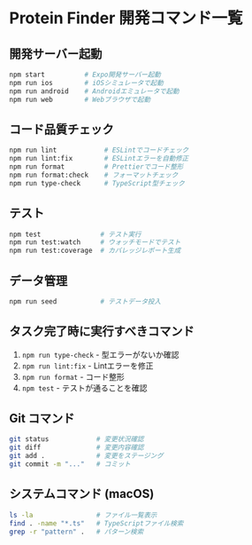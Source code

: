 # Protein Finder 開発コマンド一覧

## 開発サーバー起動

```bash
npm start          # Expo開発サーバー起動
npm run ios        # iOSシミュレータで起動
npm run android    # Androidエミュレータで起動
npm run web        # Webブラウザで起動
```

## コード品質チェック

```bash
npm run lint            # ESLintでコードチェック
npm run lint:fix        # ESLintエラーを自動修正
npm run format          # Prettierでコード整形
npm run format:check    # フォーマットチェック
npm run type-check      # TypeScript型チェック
```

## テスト

```bash
npm test               # テスト実行
npm run test:watch     # ウォッチモードでテスト
npm run test:coverage  # カバレッジレポート生成
```

## データ管理

```bash
npm run seed           # テストデータ投入
```

## タスク完了時に実行すべきコマンド

1. `npm run type-check` - 型エラーがないか確認
2. `npm run lint:fix` - Lintエラーを修正
3. `npm run format` - コード整形
4. `npm test` - テストが通ることを確認

## Git コマンド

```bash
git status            # 変更状況確認
git diff              # 変更内容確認
git add .             # 変更をステージング
git commit -m "..."   # コミット
```

## システムコマンド (macOS)

```bash
ls -la                # ファイル一覧表示
find . -name "*.ts"   # TypeScriptファイル検索
grep -r "pattern" .   # パターン検索
```
